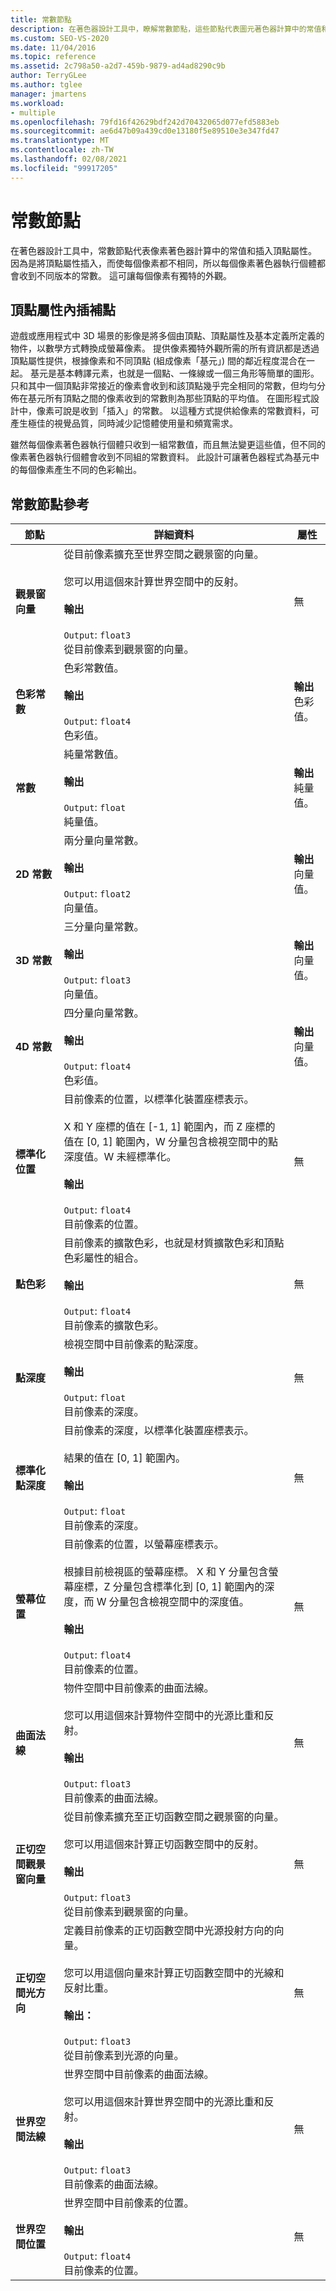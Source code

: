 ```yaml
---
title: 常數節點
description: 在著色器設計工具中，瞭解常數節點，這些節點代表圖元著色器計算中的常值和插入頂點屬性。
ms.custom: SEO-VS-2020
ms.date: 11/04/2016
ms.topic: reference
ms.assetid: 2c798a50-a2d7-459b-9879-ad4ad8290c9b
author: TerryGLee
ms.author: tglee
manager: jmartens
ms.workload:
- multiple
ms.openlocfilehash: 79fd16f42629bdf242d70432065d077efd5883eb
ms.sourcegitcommit: ae6d47b09a439cd0e13180f5e89510e3e347fd47
ms.translationtype: MT
ms.contentlocale: zh-TW
ms.lasthandoff: 02/08/2021
ms.locfileid: "99917205"
---
```

# <a name="constant-nodes"></a>常數節點

在著色器設計工具中，常數節點代表像素著色器計算中的常值和插入頂點屬性。 因為是將頂點屬性插入，而使每個像素都不相同，所以每個像素著色器執行個體都會收到不同版本的常數。 這可讓每個像素有獨特的外觀。

## <a name="vertex-attribute-interpolation"></a>頂點屬性內插補點

遊戲或應用程式中 3D 場景的影像是將多個由頂點、頂點屬性及基本定義所定義的物件，以數學方式轉換成螢幕像素。 提供像素獨特外觀所需的所有資訊都是透過頂點屬性提供，根據像素和不同頂點 (組成像素「基元」) 間的鄰近程度混合在一起。 基元是基本轉譯元素，也就是一個點、一條線或一個三角形等簡單的圖形。 只和其中一個頂點非常接近的像素會收到和該頂點幾乎完全相同的常數，但均勻分佈在基元所有頂點之間的像素收到的常數則為那些頂點的平均值。 在圖形程式設計中，像素可說是收到「插入」的常數。 以這種方式提供給像素的常數資料，可產生極佳的視覺品質，同時減少記憶體使用量和頻寬需求。

雖然每個像素著色器執行個體只收到一組常數值，而且無法變更這些值，但不同的像素著色器執行個體會收到不同組的常數資料。 此設計可讓著色器程式為基元中的每個像素產生不同的色彩輸出。

## <a name="constant-node-reference"></a>常數節點參考

|節點|詳細資料|屬性|
|----------|-------------|----------------|
|**觀景窗向量**|從目前像素擴充至世界空間之觀景窗的向量。<br /><br /> 您可以用這個來計算世界空間中的反射。<br /><br /> **輸出**<br /><br /> `Output`: `float3`<br /> 從目前像素到觀景窗的向量。|無|
|**色彩常數**|色彩常數值。<br /><br /> **輸出**<br /><br /> `Output`: `float4`<br /> 色彩值。|**輸出**<br /> 色彩值。|
|**常數**|純量常數值。<br /><br /> **輸出**<br /><br /> `Output`: `float`<br /> 純量值。|**輸出**<br /> 純量值。|
|**2D 常數**|兩分量向量常數。<br /><br /> **輸出**<br /><br /> `Output`: `float2`<br /> 向量值。|**輸出**<br /> 向量值。|
|**3D 常數**|三分量向量常數。<br /><br /> **輸出**<br /><br /> `Output`: `float3`<br /> 向量值。|**輸出**<br /> 向量值。|
|**4D 常數**|四分量向量常數。<br /><br /> **輸出**<br /><br /> `Output`: `float4`<br /> 色彩值。|**輸出**<br /> 向量值。|
|**標準化位置**|目前像素的位置，以標準化裝置座標表示。<br /><br /> X 和 Y 座標的值在 [-1, 1] 範圍內，而 Z 座標的值在 [0, 1] 範圍內，W 分量包含檢視空間中的點深度值。W 未經標準化。<br /><br /> **輸出**<br /><br /> `Output`: `float4`<br /> 目前像素的位置。|無|
|**點色彩**|目前像素的擴散色彩，也就是材質擴散色彩和頂點色彩屬性的組合。<br /><br /> **輸出**<br /><br /> `Output`: `float4`<br /> 目前像素的擴散色彩。|無|
|**點深度**|檢視空間中目前像素的點深度。<br /><br /> **輸出**<br /><br /> `Output`: `float`<br /> 目前像素的深度。|無|
|**標準化點深度**|目前像素的深度，以標準化裝置座標表示。<br /><br /> 結果的值在 [0, 1] 範圍內。<br /><br /> **輸出**<br /><br /> `Output`: `float`<br /> 目前像素的深度。|無|
|**螢幕位置**|目前像素的位置，以螢幕座標表示。<br /><br /> 根據目前檢視區的螢幕座標。 X 和 Y 分量包含螢幕座標，Z 分量包含標準化到 [0, 1] 範圍內的深度，而 W 分量包含檢視空間中的深度值。<br /><br /> **輸出**<br /><br /> `Output`: `float4`<br /> 目前像素的位置。|無|
|**曲面法線**|物件空間中目前像素的曲面法線。<br /><br /> 您可以用這個來計算物件空間中的光源比重和反射。<br /><br /> **輸出**<br /><br /> `Output`: `float3`<br /> 目前像素的曲面法線。|無|
|**正切空間觀景窗向量**|從目前像素擴充至正切函數空間之觀景窗的向量。<br /><br /> 您可以用這個來計算正切函數空間中的反射。<br /><br /> **輸出**<br /><br /> `Output`: `float3`<br /> 從目前像素到觀景窗的向量。|無|
|**正切空間光方向**|定義目前像素的正切函數空間中光源投射方向的向量。<br /><br /> 您可以用這個向量來計算正切函數空間中的光線和反射比重。<br /><br /> **輸出：**<br /><br /> `Output`: `float3`<br /> 從目前像素到光源的向量。|無|
|**世界空間法線**|世界空間中目前像素的曲面法線。<br /><br /> 您可以用這個來計算世界空間中的光源比重和反射。<br /><br /> **輸出**<br /><br /> `Output`: `float3`<br /> 目前像素的曲面法線。|無|
|**世界空間位置**|世界空間中目前像素的位置。<br /><br /> **輸出**<br /><br /> `Output`: `float4`<br /> 目前像素的位置。|無|